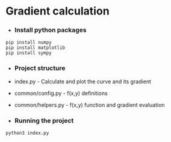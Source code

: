 # Gradient calculation

- ### Install python packages

```shell
pip install numpy
pip install matplotlib
pip install sympy
```

- ### Project structure
- index.py - Calculate and plot the curve and its gradient
- common/config.py - f(x,y) definitions
- common/helpers.py - f(x,y) function and gradient evaluation  


- ### Running the project

```shell
python3 index.py
```
